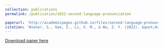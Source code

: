 ```yaml
---
collection: publications
permalink: /publication/2022-second-language-pronunciation

paperurl: 'http://academicpages.github.io/files/second-language-pronunciation.pdf'
citation: 'Wiener, S., Gao, Z., Li, X. M., & Wu, Z. Y. (2022). &quot;Acquisition of non-sibilant anterior English fricatives by adult second language learners.&quot; <i>Journal of Second Language Acquisition</i>.'
---
```

[Download paper here](http://academicpages.github.io/files/second-language-pronunciation.pdf)

